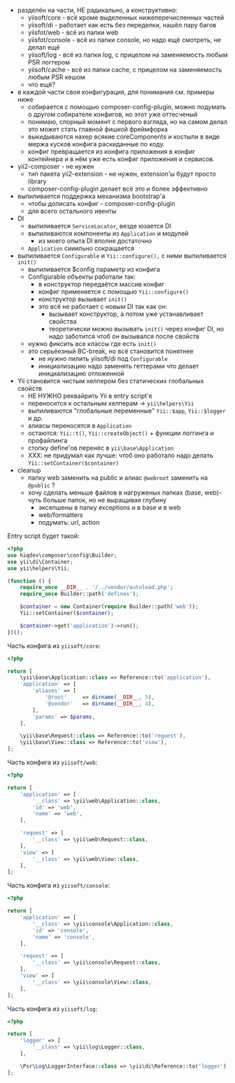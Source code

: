 
- разделён на части, НЕ радикально, а конструктивно:
    - yiisoft/core - всё кроме выделенных нижеперечисленных частей
    - yiisoft/di - работает как есть без переделки, нашёл пару багов
    - yiisfot/web - всё из папки web
    - yiisfot/console - всё из папки console, но надо ещё смотреть, не делал ещё
    - yiisoft/log - всё из папки log, с прицелом на заменяемость любым PSR логгером
    - yiisoft/cache - всё из папки cache, с прицелом на заменяемость любым PSR кешом
    - что ещё?
- в каждой части своя конфигурация, для понимания см. примеры ниже
    - собирается с помощью composer-config-plugin, можно подумать о другом
      собирателе конфигов, но этот уже оттесченый
    - понимаю, спорный момент с первого взгляда, но на самом делал это может
      стать главной фишкой фреймфорка
    - выкидываются нахер всякие coreComponents
      и костыли в виде мержа кусков конфига раскиданные по коду.
    - конфиг превращается из конфига приложения в конфиг контейнера и в нём уже
      есть конфиг приложения и сервисов.
- yii2-composer - не нужен
    - тип пакета yii2-extension - не нужен, extension'ы будут просто library
    - composer-config-plugin делает всё это и более эффективно
- выпиливается поддержка механизма bootstrap'а
    - чтобы дописать конфиг - composer-config-plugin
    - для всего остального ивенты
- DI
    - выпиливается `ServiceLocator`, везде юзается DI
    - выпиливаются компоненты из `Application` и модулей
        - из моего опыта DI вполне достаточно
    - `Application` сииильно сокращается
- выпиливается `Configurable` и `Yii::configure(),` с ними выпиливается `init()`
    - выпиливается $config параметр из конфига
    - Configurable объекты работали так:
        - в конструктор передаётся массив конфиг
        - конфиг применяется с помощью `Yii::configure()`
        - конструктор вызывает `init()`
        - это всё не работает с новым DI так как он:
            - вызывает конструктор, а потом уже устанавливает свойства
            - теоретически можно вызывать `init()` через конфиг DI, но надо заботится чтоб он вызывался после свойств
    - нужно фиксить все классы где есть `init()`
    - это серьёезный BC-break, но всё становится понятнее
        - не нужно пилить yiisoft/di под `Configurable`
        - инициализацию надо заменять геттерами что делает инициализацию отложенной
- Yii становится чистым хелпером без статических глобальных свойств
    - НЕ НУЖНО реквайрить Yii в entry script'е
    - переносится к остальным хелперам -> `yii\helpers\Yii`
    - выпиливаются "глобальные переменные" `Yii::$app`, `Yii::$logger` и др.
    - алиасы переносятся в `Application`
    - остаются: `Yii::t()`, `Yii::createObject()` + функции логгинга и профайлинга
    - стопку define'ов перенёс в `yii\base\Application`
    - XXX: не придумал как лучше: чтоб оно работало надо делать `Yii::setContainer($container)`
- cleanup
    - папку web заменить на public и алиас `@webroot` заменить на `@public` ?
    - хочу сделать меньше файлов в нагруженых папках (base, web)- чуть больше папок, но не выращивая глубину
        - эксепшены в папку exceptions и в base и в web
        - web/formatters
        - подумать: url, action

Entry script будет такой:

```php
<?php
use hiqdev\composer\config\Builder;
use yii\di\Container;
use yii\helpers\Yii;

(function () {
    require_once __DIR__ . '/../vendor/autoload.php';
    require_once Builder::path('defines');

    $container = new Container(require Builder::path('web'));
    Yii::setContainer($container);

    $container->get('application')->run();
})();
```

Часть конфига из `yiisoft/core`:

```php
<?php

return [
    \yii\base\Application::class => Reference::to('application'),
    'application' => [
        'aliases' => [
            '@root'     => dirname(__DIR__, 5),
            '@vendor'   => dirname(__DIR__, 4),
        ],
        'params' => $params,
    ],

    \yii\base\Request::class => Reference::to('request'),
    \yii\base\View::class => Reference::to('view'),
];
```

Часть конфига из `yiisoft/web`:

```php
<?php

return [
    'application' => [
        '__class' => \yii\web\Application::class,
        'id' => 'web',
        'name' => 'web',
    ],

    'request' => [
        '__class' => \yii\web\Request::class,
    ],
    'view' => [
        '__class' => \yii\web\View::class,
    ],
];
```

Часть конфига из `yiisoft/console`:

```php
<?php

return [
    'application' => [
        '__class' => \yii\console\Application::class,
        'id' => 'console',
        'name' => 'console',
    ],

    'request' => [
        '__class' => \yii\console\Request::class,
    ],
    'view' => [
        '__class' => \yii\console\View::class,
    ],
];
```

Часть конфига из `yiisoft/log`:

```php
<?php

return [
    'logger' => [
        '__class' => \yii\log\Logger::class,
    ],

    \Psr\Log\LoggerInterface::class => \yii\di\Reference::to('logger'),
];
```
